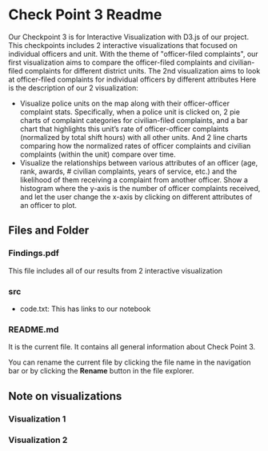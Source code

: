 # Check Point 3 Readme

Our Checkpoint 3 is for Interactive Visualization with D3.js of our project. This checkpoints includes 2 interactive visualizations that focused on individual officers and unit. With the theme of "officer-filed complaints", our first visualization aims to compare the officer-filed complaints and civilian-filed complaints for different district units. The 2nd visualization aims to look at officer-filed complaints for individual officers by different attributes
Here is the description of our 2 visualization:

- Visualize police units on the map along with their officer-officer complaint stats. Specifically, when a police unit is clicked on, 2 pie charts of complaint categories for civilian-filed complaints, and a bar chart that highlights this unit’s rate of officer-officer complaints (normalized by total shift hours) with all other units. And 2 line charts comparing how the normalized rates of officer complaints and civilian complaints (within the unit) compare over time. 
- Visualize the relationships between various attributes of an officer (age, rank, awards, # civilian complaints, years of service, etc.) and the likelihood of them receiving a complaint from another officer. Show a histogram where the y-axis is the number of officer complaints received, and let the user change the x-axis by clicking on different attributes of an officer to plot.

## Files and Folder
### Findings.pdf

This file includes all of our results from 2 interactive visualization

### src
- code.txt: This has links to our notebook


### README.md
It is the current file. It contains all general information about Check Point 3.

You can rename the current file by clicking the file name in the navigation bar or by clicking the **Rename** button in the file explorer.

## Note on visualizations
### Visualization 1
### Visualization 2